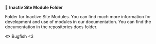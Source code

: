 📁 **Inactiv Site Module Folder**

Folder for Inactive Site Modules. You can find much more information for development and use of modules in our documentation. You can find the documentation in the repositories docs folder.

🐟 Bugfish <3

